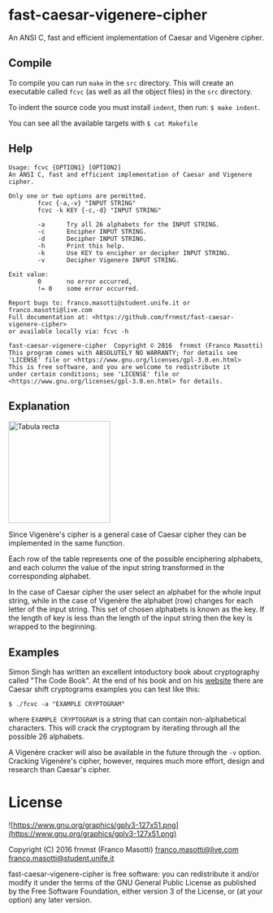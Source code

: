 fast-caesar-vigenere-cipher
===========================
An ANSI C, fast and efficient implementation of Caesar and Vigenère cipher.

## Compile
To compile you can run `make` in the `src` directory. This will create an 
executable called `fcvc` (as well as all the object files) in the `src` 
directory.

To indent the source code you must install `indent`, then run: `$ make indent`.

You can see all the available targets with `$ cat Makefile`

## Help
```
Usage: fcvc {OPTION1} [OPTION2]
An ANSI C, fast and efficient implementation of Caesar and Vigenere cipher.

Only one or two options are permitted.
        fcvc {-a,-v} "INPUT STRING"
        fcvc -k KEY {-c,-d} "INPUT STRING"

        -a      Try all 26 alphabets for the INPUT STRING.
        -c      Encipher INPUT STRING.
        -d      Decipher INPUT STRING.
        -h      Print this help.
        -k      Use KEY to encipher or decipher INPUT STRING.
        -v      Decipher Vigenere INPUT STRING.

Exit value:
        0       no error occurred,
        != 0    some error occurred.

Report bugs to: franco.masotti@student.unife.it or franco.masotti@live.com
Full documentation at: <https://github.com/frnmst/fast-caesar-vigenere-cipher>
or available locally via: fcvc -h

fast-caesar-vigenere-cipher  Copyright © 2016  frnmst (Franco Masotti)
This program comes with ABSOLUTELY NO WARRANTY; for details see
'LICENSE' file or <https://www.gnu.org/licenses/gpl-3.0.en.html>
This is free software, and you are welcome to redistribute it
under certain conditions; see 'LICENSE' file or
<https://www.gnu.org/licenses/gpl-3.0.en.html> for details.
```

## Explanation
<img src="https://upload.wikimedia.org/wikipedia/commons/9/9a/Vigen%C3%A8re_square_shading.svg" alt="Tabula recta" width=200 height=200>

Since Vigenère's cipher is a general case of Caesar cipher they can be 
implemented in the same function. 

Each row of the table represents one of the possible enciphering 
alphabets, and each column the value of the input string 
transformed in the corresponding alphabet.

In the case of Caesar cipher the user select an alphabet for the whole 
input string, while in the case of Vigenère the alphabet (row) changes 
for each letter of the input string. This set of chosen alphabets is 
known as the key. If the length of key is less than the length of the 
input string then the key is wrapped to the beginning.

## Examples
Simon Singh has written an excellent intoductory book about cryptography 
called "The Code Book". At the end of his book and on his 
[website](http://simonsingh.net/cryptography/cryptograms/)
there are Caesar shift cryptograms examples you can test like this:
```
$ ./fcvc -a "EXAMPLE CRYPTOGRAM"
```
where `EXAMPLE CRYPTOGRAM` is a string that can contain non-alphabetical 
characters. This will crack the cryptogram by iterating through all the 
possible 26 alphabets.

A Vigenère cracker will also be available in the future through the `-v` 
option. Cracking Vigenère's cipher, however, requires much more effort, design 
and research than Caesar's cipher.

# License
![https://www.gnu.org/graphics/gplv3-127x51.png](https://www.gnu.org/graphics/gplv3-127x51.png)

Copyright (C) 2016 frnmst (Franco Masotti) <franco.masotti@live.com>
<franco.masotti@student.unife.it>

fast-caesar-vigenere-cipher is free software: you can redistribute it and/or 
modify it under the terms of the GNU General Public License as published by
the Free Software Foundation, either version 3 of the License, or
(at your option) any later version.

